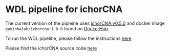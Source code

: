 # WDL pipeline for ichorCNA

The current version of the pipleine uses [ichorCNA:v0.5.0](https://github.com/GavinHaLab/ichorCNA/releases/tag/v0.5.0) and docker image `gavinhalab/ichorcna:1.0.0` found on [DockerHub](https://hub.docker.com/repository/docker/gavinhalab/ichorcna/general)

To run the WDL pipeline, please follow the instructions [here](https://github.com/GavinHaLab/ichorCNA_WDL/tree/main/WDL#readme)

Please find the ichorCNA source code [here](https://github.com/GavinHaLab/ichorCNA/tree/master)
